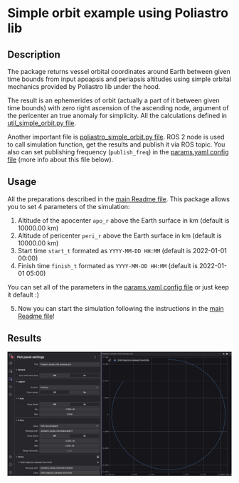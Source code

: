 # Simple orbit example using Poliastro lib
## Description

The package returns vessel orbital coordinates around Earth between given time bounds from input apoapsis and periapsis altitudes using simple orbital mechanics provided by Poliastro lib under the hood.

The result is an ephemerides of orbit (actually a part of it between given time bounds) with zero right ascension of the ascending node, argument of the pericenter an true anomaly for simplicity. All the calculations defined in [util_simple_orbit.py file](/./src/poliastro_simple_orbit/poliastro_simple_orbit/util_simple_orbit.py).

Another important file is [poliastro_simple_orbit.py file](/./src/poliastro_simple_orbit/poliastro_simple_orbit/poliastro_simple_orbit.py). ROS 2 node is used to call simulation function, get the results and publish it via ROS topic. You also can set publishing frequency (```publish_freq```) in the [params.yaml config file](/./src/poliastro_simple_orbit/config/params.yaml) (more info about this file below).

## Usage
All the preparations described in the [main Readme file](/./README.md). This package allows you to set 4 parameters of the simulation:
1. Altitude of the apocenter ```apo_r``` above the Earth surface in km (default is 10000.00 km)
2. Altitude of pericenter ```peri_r``` above the Earth surface in km (default is 10000.00 km)
3. Start time ```start_t``` formated as ```YYYY-MM-DD HH:MM``` (default is  2022-01-01 00:00)
4. Finish time ```finish_t``` formated as ```YYYY-MM-DD HH:MM``` (default is  2022-01-01 05:00)

You can set all of the parameters in the [params.yaml config file](/./src/poliastro_simple_orbit/config/params.yaml) or just keep it default :)

5. Now you can start the simulation following the instructions in the [main Readme file](/./README.md)!

## Results
![png](/docs/img/simple_orbit.png "Maneuver example")